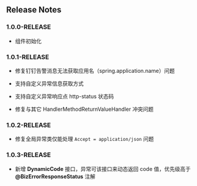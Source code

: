 ## Release Notes

### 1.0.0-RELEASE

- 组件初始化


### 1.0.1-RELEASE

- 修复钉钉告警消息无法获取应用名（spring.application.name）问题

- 支持自定义异常信息获取方式

- 支持自定义异常响应点 http-status 状态码

- 修复与其它 HandlerMethodReturnValueHandler 冲突问题

### 1.0.2-RELEASE

- 修复全局异常类仅能处理 `Accept = application/json` 问题

### 1.0.3-RELEASE

- 新增 **DynamicCode** 接口，异常可该接口来动态返回 code 值，优先级高于 **@BizErrorResponseStatus** 注解